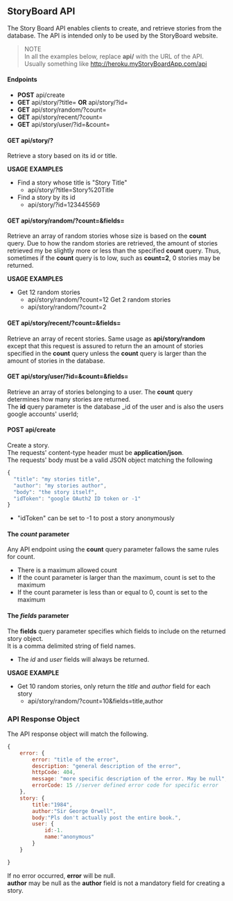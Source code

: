 

## StoryBoard API
The Story Board API enables clients to create, and retrieve stories from the database. The API is intended only to be used by the StoryBoard website.  
> NOTE  
In all the examples below, replace **api/** with the URL of the API.  
Usually something like http://heroku.myStoryBoardApp.com/api


#### Endpoints
- **POST** api/create
- **GET** api/story/?title= **OR** api/story/?id=
- **GET** api/story/random/?count=
- **GET** api/story/recent/?count=
- **GET** api/story/user/?id=&count=

#### GET api/story/?
Retrieve a story based on its id or title. 
  
**USAGE EXAMPLES**
- Find a story whose title is "Story Title"
	- api/story/?title=Story%20Title
- Find a story by its id
	- api/story/?id=123445569

#### GET api/story/random/?count=&fields=
Retrieve an array of random stories whose size is based on the **count** query. Due to how the random stories are retrieved, the amount of stories retrieved my be slightly more or less than the specified **count** query. Thus, sometimes if the **count** query is to low, such as **count=2**, 0 stories may be returned.
  
**USAGE EXAMPLES**
- Get 12 random stories
	- api/story/random/?count=12
Get 2 random stories
	- api/story/random/?count=2

#### GET api/story/recent/?count=&fields=
Retrieve an array of recent stories. Same usage as **api/story/random** except that this request is assured to return the an amount of stories specified in the **count** query unless the **count** query is larger than the amount of stories in the database.

#### GET api/story/user/?id=&count=&fields=
Retrieve an array of stories belonging to a user. The **count** query determines how many stories are returned.  
The **id** query parameter is the database _id of the user and is also the users google accounts' userId;

#### POST api/create
Create a story.  
The requests' content-type header must be **application/json**.  
The requests' body must be a valid JSON object matching the following
```javascript
{
  "title": "my stories title",
  "author": "my stories author",
  "body": "the story itself",
  "idToken": "google OAuth2 ID token or -1"
}
```
- "idToken" can be set to -1 to post a story anonymously


#### The *count* parameter
Any API endpoint using the **count** query parameter fallows the same rules for count.
- There is a maximum allowed count
- If the count parameter is larger than the maximum, count is set to the maximum
- If the count parameter is less than or equal to 0, count is set to the maximum


#### The *fields* parameter
The **fields** query parameter specifies which fields to include on the returned story object.  
It is a comma delimited string of field names.  
- The *id* and *user* fields will always be returned.
  
**USAGE EXAMPLE**
- Get 10 random stories, only return the *title* and *author* field for each story
	- api/story/random/?count=10&fields=title,author

### API Response Object
The API response object will match the following.
```javascript
{
	error: {
		error: "title of the error",
		description: "general description of the error",
		httpCode: 404,
		message: "more specific description of the error. May be null",
		errorCode: 15 //server defined error code for specific error
	},
	story: {
		title:"1984",
		author:"Sir George Orwell",
		body:"Pls don't actually post the entire book.",
		user: {
			id:-1.
			name:"anonymous"
		}
	}

}
```
If no error occurred, **error** will be null.  
**author** may be null as the **author** field is not a mandatory field for creating a story.



